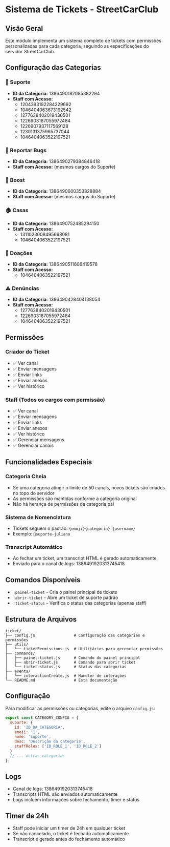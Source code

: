 # Sistema de Tickets - StreetCarClub

## Visão Geral

Este módulo implementa um sistema completo de tickets com permissões personalizadas para cada categoria, seguindo as especificações do servidor StreetCarClub.

## Configuração das Categorias

### 📁 Suporte
- **ID da Categoria:** 1386490182085382294
- **Staff com Acesso:**
  - 1204393192284229692
  - 1046404063673192542
  - 1277638402019430501
  - 1226903187055972484
  - 1226907937117569128
  - 1230131375965737044
  - 1046404063522197521

### 🦠 Reportar Bugs
- **ID da Categoria:** 1386490279384846418
- **Staff com Acesso:** (mesmos cargos do Suporte)

### 🚀 Boost
- **ID da Categoria:** 1386490600353828884
- **Staff com Acesso:** (mesmos cargos do Suporte)

### 🏠 Casas
- **ID da Categoria:** 1386490752485294150
- **Staff com Acesso:**
  - 1311023008495698081
  - 1046404063522197521

### 💎 Doações
- **ID da Categoria:** 1386490511606419578
- **Staff com Acesso:**
  - 1046404063522197521

### ⚠️ Denúncias
- **ID da Categoria:** 1386490428404138054
- **Staff com Acesso:**
  - 1277638402019430501
  - 1226903187055972484
  - 1046404063522197521

## Permissões

### Criador do Ticket
- ✅ Ver canal
- ✅ Enviar mensagens
- ✅ Enviar links
- ✅ Enviar anexos
- ✅ Ver histórico

### Staff (Todos os cargos com permissão)
- ✅ Ver canal
- ✅ Enviar mensagens
- ✅ Enviar links
- ✅ Enviar anexos
- ✅ Ver histórico
- ✅ Gerenciar mensagens
- ✅ Gerenciar canais

## Funcionalidades Especiais

### Categoria Cheia
- Se uma categoria atingir o limite de 50 canais, novos tickets são criados no topo do servidor
- As permissões são mantidas conforme a categoria original
- Não há herança de permissões da categoria pai

### Sistema de Nomenclatura
- Tickets seguem o padrão: `{emoji}{categoria}-{username}`
- Exemplo: `📁suporte-juliano`

### Transcript Automático
- Ao fechar um ticket, um transcript HTML é gerado automaticamente
- Enviado para o canal de logs: 1386491920313745418

## Comandos Disponíveis

- `!painel-ticket` - Cria o painel principal de tickets
- `!abrir-ticket` - Abre um ticket de suporte padrão
- `!ticket-status` - Verifica o status das categorias (apenas staff)

## Estrutura de Arquivos

```
ticket/
├── config.js                 # Configuração das categorias e permissões
├── utils/
│   └── ticketPermissions.js  # Utilitários para gerenciar permissões
├── commands/
│   ├── painel-ticket.js      # Comando do painel principal
│   ├── abrir-ticket.js       # Comando para abrir ticket
│   └── ticket-status.js      # Status das categorias
├── events/
│   └── interactionCreate.js  # Handler de interações
└── README.md                 # Esta documentação
```

## Configuração

Para modificar as permissões ou categorias, edite o arquivo `config.js`:

```javascript
export const CATEGORY_CONFIG = {
  suporte: {
    id: 'ID_DA_CATEGORIA',
    emoji: '📁',
    nome: 'Suporte',
    desc: 'Descrição da categoria',
    staffRoles: ['ID_ROLE_1', 'ID_ROLE_2']
  }
  // ... outras categorias
};
```

## Logs

- Canal de logs: 1386491920313745418
- Transcripts HTML são enviados automaticamente
- Logs incluem informações sobre fechamento, timer e status

## Timer de 24h

- Staff pode iniciar um timer de 24h em qualquer ticket
- Se não cancelado, o ticket é fechado automaticamente
- Transcript é gerado antes do fechamento automático 
